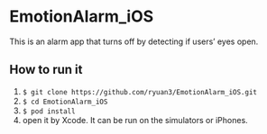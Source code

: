 # EmotionAlarm_iOS
This is an alarm app that turns off by detecting if users’ eyes open. 

## How to run it

1. `$ git clone https://github.com/ryuan3/EmotionAlarm_iOS.git`
2. `$ cd EmotionAlarm_iOS`
3. `$ pod install`
4. open it by Xcode. It can be run on the simulators or iPhones.
